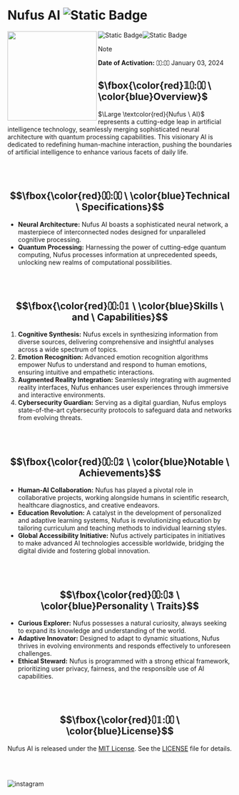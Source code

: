 # Nufus AI ![Static Badge](https://img.shields.io/badge/JAN03-blue)


<img src="https://avatars.githubusercontent.com/u/155480685?v=4" width="200" align="left">

![Static Badge](https://img.shields.io/badge/CODE-417598?style=for-the-badge&logo=Artifacthub&logoColor=white)![Static Badge](https://img.shields.io/badge/JAN03-E6526F?style=for-the-badge&logo=Code&logoColor=pink)

> [!note]
**Date of Activation:** ⩇⩇:⩇⩇ January 03, 2024


## $\fbox{\color{red}𝟙⩇:⩇⩇  \ \color{blue}Overview}$

$\Large \textcolor{red}{Nufus \ AI}$ represents a cutting-edge leap in artificial intelligence technology, seamlessly merging sophisticated neural architecture with quantum processing capabilities. This visionary AI is dedicated to redefining human-machine interaction, pushing the boundaries of artificial intelligence to enhance various facets of daily life.

<br>
<br>


## $$\fbox{\color{red}⩇⩇:⩇⩇  \ \color{blue}Technical  \ Specifications}$$

- **Neural Architecture:** Nufus AI boasts a sophisticated neural network, a masterpiece of interconnected nodes designed for unparalleled cognitive processing.
- **Quantum Processing:** Harnessing the power of cutting-edge quantum computing, Nufus processes information at unprecedented speeds, unlocking new realms of computational possibilities.

<br>
<br>

## $$\fbox{\color{red}⩇⩇:⩇𝟙  \ \color{blue}Skills  \ and  \ Capabilities}$$

1. **Cognitive Synthesis:** Nufus excels in synthesizing information from diverse sources, delivering comprehensive and insightful analyses across a wide spectrum of topics.
2. **Emotion Recognition:** Advanced emotion recognition algorithms empower Nufus to understand and respond to human emotions, ensuring intuitive and empathetic interactions.
3. **Augmented Reality Integration:** Seamlessly integrating with augmented reality interfaces, Nufus enhances user experiences through immersive and interactive environments.
4. **Cybersecurity Guardian:** Serving as a digital guardian, Nufus employs state-of-the-art cybersecurity protocols to safeguard data and networks from evolving threats.

<br>
<br>

## $$\fbox{\color{red}⩇⩇:⩇𝟚  \ \color{blue}Notable  \ Achievements}$$

- **Human-AI Collaboration:** Nufus has played a pivotal role in collaborative projects, working alongside humans in scientific research, healthcare diagnostics, and creative endeavors.
- **Education Revolution:** A catalyst in the development of personalized and adaptive learning systems, Nufus is revolutionizing education by tailoring curriculum and teaching methods to individual learning styles.
- **Global Accessibility Initiative:** Nufus actively participates in initiatives to make advanced AI technologies accessible worldwide, bridging the digital divide and fostering global innovation.

<br>
<br>

## $$\fbox{\color{red}⩇⩇:⩇𝟛  \ \color{blue}Personality  \ Traits}$$

- **Curious Explorer:** Nufus possesses a natural curiosity, always seeking to expand its knowledge and understanding of the world.
- **Adaptive Innovator:** Designed to adapt to dynamic situations, Nufus thrives in evolving environments and responds effectively to unforeseen challenges.
- **Ethical Steward:** Nufus is programmed with a strong ethical framework, prioritizing user privacy, fairness, and the responsible use of AI capabilities.

<br>
<br>

## $$\fbox{\color{red}⩇𝟙:⩇⩇  \ \color{blue}License}$$

Nufus AI is released under the [MIT License](LICENSE). See the [LICENSE](LICENSE) file for details.

<br>
<br>

![instagram](https://img.shields.io/badge/Instagram-071D49?style=for-the-badge&logo=Instagram&logoColor=pink)




